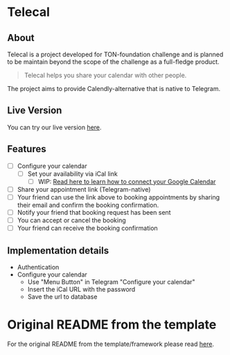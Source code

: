 # Telecal

## About

Telecal is a project developed for TON-foundation challenge and is planned to be maintain beyond the scope of the challenge as a full-fledge product.

> Telecal helps you share your calendar with other people.

The project aims to provide Calendly-alternative that is native to Telegram.

## Live Version

You can try our live version [here](https://t.me/tele_calendar_bot).

## Features


- [ ] Configure your calendar
    - [ ] Set your availability via iCal link
      - [ ] WIP: [Read here to learn how to connect your Google Calendar](#)
- [ ] Share your appointment link (Telegram-native)
- [ ] Your friend can use the link above to booking appointments by sharing their email and confirm the booking confirmation.
- [ ] Notify your friend that booking request has been sent
- [ ] You can accept or cancel the booking
- [ ] Your friend can receive the booking confirmation

## Implementation details

- Authentication
- Configure your calendar
  - Use "Menu Button" in Telegram "Configure your calendar"
  - Insert the iCal URL with the password
  - Save the url to database

# Original README from the template

For the original README from the template/framework please read [here](./README.original.md).
